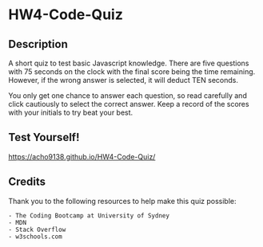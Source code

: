 # HW4-Code-Quiz

## Description

A short quiz to test basic Javascript knowledge. There are five questions with 75 seconds on the clock with the final score being the time remaining. However, if the wrong answer is selected, it will deduct TEN seconds.

You only get one chance to answer each question, so read carefully and click cautiously to select the correct answer. Keep a record of the scores with your initials to try beat your best.

## Test Yourself!

https://acho9138.github.io/HW4-Code-Quiz/

## Credits

Thank you to the following resources to help make this quiz possible:

    - The Coding Bootcamp at University of Sydney
    - MDN
    - Stack Overflow
    - w3schools.com